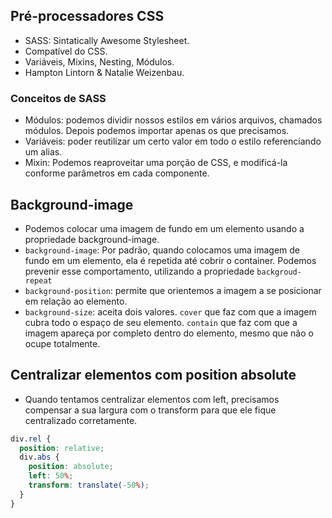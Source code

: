 ## Pré-processadores CSS

- SASS: Sintatically Awesome Stylesheet.
- Compatível do CSS.
- Variáveis, Mixins, Nesting, Módulos.
- Hampton Lintorn & Natalie Weizenbau.

### Conceitos de SASS

- Módulos: podemos dividir nossos estilos em vários arquivos, chamados módulos. Depois podemos importar
  apenas os que precisamos.
- Variáveis: poder reutilizar um certo valor em todo o estilo referenciando um alias.
- Mixin: Podemos reaproveitar uma porção de CSS, e modificá-la conforme
  parâmetros em cada componente.

## Background-image

- Podemos colocar uma imagem de fundo em um elemento usando a propriedade background-image.
- `background-image`: Por padrão, quando colocamos uma imagem de fundo em um elemento, ela é repetida até cobrir o container. Podemos prevenir esse comportamento, utilizando a propriedade `backgroud-repeat`
- `background-position`: permite que orientemos a imagem a se posicionar em relação ao elemento.
- `background-size`: aceita dois valores. `cover` que faz com que a imagem cubra todo o espaço de seu elemento. `contain` que faz com que a imagem apareça por completo dentro do elemento, mesmo que não o ocupe totalmente.

## Centralizar elementos com position absolute

- Quando tentamos centralizar elementos com left, precisamos compensar a sua largura com o transform para que ele fique centralizado corretamente.

```scss
div.rel {
  position: relative;
  div.abs {
    position: absolute;
    left: 50%;
    transform: translate(-50%);
  }
}
```

